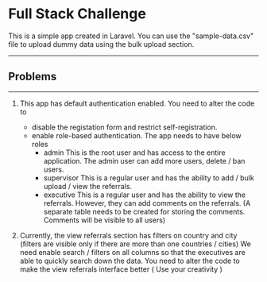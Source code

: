 # Full Stack Challenge

This is a simple app created in Laravel. You can use the "sample-data.csv" file to upload dummy data using the bulk upload section.

---

## Problems 

---

1.  This app has default authentication enabled. You need to alter the code to 
	- disable the registation form and restrict self-registration.
	- enable role-based authentication. The app needs to have below roles 
		- admin
		This is the root user and has access to the entire application. The admin user can add more users, delete / ban users.
		- supervisor
		This is a regular user and has the ability to add / bulk upload / view the referrals.
		- executive
		This is a regular user and has the ability to view the referrals. However, they can add comments on the referrals. (A separate table needs to be created for storing the comments. Comments will be visible to all users)

2. Currently, the view referrals section has filters on country and city (filters are visible only if there are more than one countries / cities)
We need enable search / filters on all columns so that the executives are able to quickly search down the data.
You need to alter the code to make the view referrals interface better ( Use your creativity )